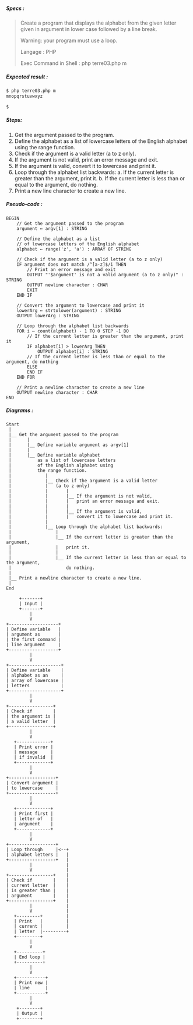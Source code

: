 ##### Specs :

> Create a program that displays the alphabet
>  from the given letter given in argument
>  in lower case followed by a line break.
>
> Warning: your program must use a loop.
>
> Langage : PHP
>
> Exec Command in Shell : php terre03.php m

##### Expected result :

```zsh
$ php terre03.php m
mnopqrstuvwxyz

$ 
```

##### Steps:

1. Get the argument passed to the program.
2. Define the alphabet as a list of lowercase letters of the English alphabet using the range function.
3. Check if the argument is a valid letter (a to z only).
4. If the argument is not valid, print an error message and exit.
5. If the argument is valid, convert it to lowercase and print it.
6. Loop through the alphabet list backwards:
 a. If the current letter is greater than the argument, print it.
 b. If the current letter is less than or equal to the argument, do nothing.
7. Print a new line character to create a new line.

##### Pseudo-code :
```
BEGIN
    // Get the argument passed to the program
    argument ← argv[1] : STRING

    // Define the alphabet as a list
    // of lowercase letters of the English alphabet
    alphabet ← range('z', 'a') : ARRAY OF STRING

    // Check if the argument is a valid letter (a to z only)
    IF argument does not match /^[a-z]$/i THEN
        // Print an error message and exit
        OUTPUT "'$argument' is not a valid argument (a to z only)" : STRING
        OUTPUT newline character : CHAR
        EXIT
    END IF

    // Convert the argument to lowercase and print it
    lowerArg ← strtolower(argument) : STRING
    OUTPUT lowerArg : STRING

    // Loop through the alphabet list backwards
    FOR i ← count(alphabet) - 1 TO 0 STEP -1 DO
        // If the current letter is greater than the argument, print it
        IF alphabet[i] > lowerArg THEN
            OUTPUT alphabet[i] : STRING
        // If the current letter is less than or equal to the argument, do nothing
        ELSE
        END IF
    END FOR

    // Print a newline character to create a new line
    OUTPUT newline character : CHAR
END
```

##### Diagrams :
```
Start
 |
 |__ Get the argument passed to the program
 |      |
 |      |__ Define variable argument as argv[1]
 |      |
 |      |__ Define variable alphabet
 |          as a list of lowercase letters 
 |          of the English alphabet using 
 |          the range function.
 |             |
 |             |__ Check if the argument is a valid letter
 |             |   (a to z only)
 |             |       |
 |             |       |__ If the argument is not valid, 
 |             |       |   print an error message and exit.
 |             |       |
 |             |       |__ If the argument is valid, 
 |             |       |   convert it to lowercase and print it.
 |             |
 |             |__ Loop through the alphabet list backwards:
 |                 |
 |                 |__ If the current letter is greater than the argument, 
 |                 |   print it.
 |                 |
 |                 |__ If the current letter is less than or equal to the argument, 
 |                     do nothing.
 |
 |__ Print a newline character to create a new line.
 |
End
```

```
     +-------+
     | Input |
     +-------+
         |
         V
+-------------------+
| Define variable   |
| argument as       |
| the first command |
| line argument     |
+-------------------+ 
         |
         V
+--------------------+
| Define variable    |
| alphabet as an     |
| array of lowercase |
| letters            |
+--------------------+
         |
         V
+-----------------+
| Check if        |
| the argument is |
| a valid letter  |
+-----------------+
         |
         V
   +-------------+
   | Print error |
   | message     |
   | if invalid  |
   +-------------+
         |
         V
+------------------+
| Convert argument |
| to lowercase     |
+------------------+
         |
         V
   +-------------+
   | Print first |
   | letter of   |
   | argument    |
   +-------------+
         |
         V
+------------------+
| Loop through     |<--+
| alphabet letters |   |
+------------------+   |
         |             |
         V             |
+-----------------+    |
| Check if        |    |
| current letter  |    |
| is greater than |    |
| argument        |    |
+-----------------+    |
         |             |
         V             |
   +---------+         |
   | Print   |         |
   | current |         |
   | letter  |---------+
   +---------+
         |
         V
   +----------+
   | End loop |
   +----------+
         |
         V
   +-----------+
   | Print new |
   | line      |
   +-----------+
         |
         V
    +--------+
    | Output |
    +--------+
```
